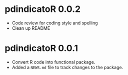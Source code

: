 # pdindicatoR 0.0.2

* Code review for coding style and spelling
* Clean up README

# pdindicatoR 0.0.1

* Convert R code into functional package.
* Added a `NEWS.md` file to track changes to the package.
